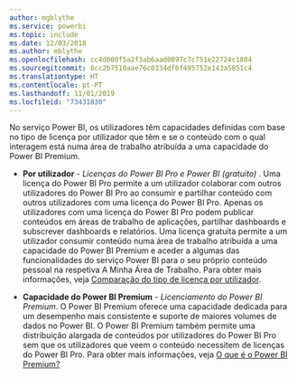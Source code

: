 ```yaml
---
author: mgblythe
ms.service: powerbi
ms.topic: include
ms.date: 12/03/2018
ms.author: mblythe
ms.openlocfilehash: cc4d000f5a2f3ab6aad0897c7c751e22724c1804
ms.sourcegitcommit: 8cc2b7510aae76c0334df6f495752e143a5851c4
ms.translationtype: HT
ms.contentlocale: pt-PT
ms.lasthandoff: 11/01/2019
ms.locfileid: "73431830"
---
```

No serviço Power BI, os utilizadores têm capacidades definidas com base no tipo de licença por utilizador que têm e se o conteúdo com o qual interagem está numa área de trabalho atribuída a uma capacidade do Power BI Premium.


* **Por utilizador**  -  *Licenças do Power BI Pro e Power BI (gratuito)* . Uma licença do Power BI Pro permite a um utilizador colaborar com outros utilizadores do Power BI Pro ao consumir e partilhar conteúdo com outros utilizadores com uma licença do Power BI Pro. Apenas os utilizadores com uma licença do Power BI Pro podem publicar conteúdos em áreas de trabalho de aplicações, partilhar dashboards e subscrever dashboards e relatórios. Uma licença gratuita permite a um utilizador consumir conteúdo numa área de trabalho atribuída a uma capacidade do Power BI Premium e aceder a algumas das funcionalidades do serviço Power BI para o seu próprio conteúdo pessoal na respetiva A Minha Área de Trabalho. Para obter mais informações, veja [Comparação do tipo de licença por utilizador](../service-features-license-type.md#per-user-license-type-comparison).


* **Capacidade do Power BI Premium**  -  *Licenciamento do Power BI Premium*. O Power BI Premium oferece uma capacidade dedicada para um desempenho mais consistente e suporte de maiores volumes de dados no Power BI. O Power BI Premium também permite uma distribuição alargada de conteúdos por utilizadores do Power BI Pro sem que os utilizadores que veem o conteúdo necessitem de licenças do Power BI Pro. Para obter mais informações, veja [O que é o Power BI Premium?](../service-premium-what-is.md)
